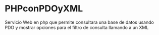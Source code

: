 # PHPconPDOyXML
Servicio Web en php que permite consultara una base de datos usando PDO y mostrar opciones para el filtro de consulta llamando a un XML
